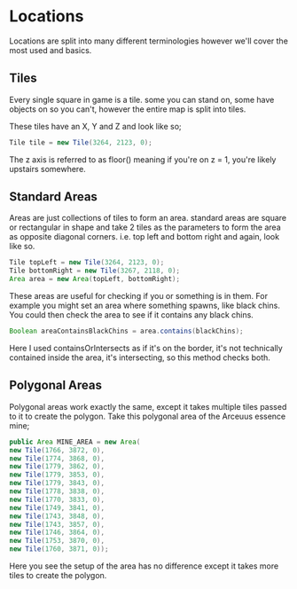 # Locations

Locations are split into many different terminologies however we'll cover the most used and basics.

## Tiles

Every single square in game is a tile. some you can stand on, some have objects on so you can't, however the entire map is split into tiles.

These tiles have an X, Y and Z and look like so;

```java
Tile tile = new Tile(3264, 2123, 0);
```
The z axis is referred to as floor() meaning if you're on z = 1, you're likely upstairs somewhere.

## Standard Areas

Areas are just collections of tiles to form an area. standard areas are square or rectangular in shape and take 2 tiles as the parameters to form the area as opposite diagonal corners.
i.e. top left and bottom right and again, look like so.

```java
Tile topLeft = new Tile(3264, 2123, 0);
Tile bottomRight = new Tile(3267, 2118, 0);
Area area = new Area(topLeft, bottomRight);
```

These areas are useful for checking if you or something is in them. For example you might set an area where something spawns, like black chins. You could then check the area to see if it contains any black chins.

```java
Boolean areaContainsBlackChins = area.contains(blackChins);
```

Here I used containsOrIntersects as if it's on the border, it's not technically contained inside the area, it's intersecting, so this method checks both.

## Polygonal Areas

Polygonal areas work exactly the same, except it takes multiple tiles passed to it to create the polygon.
Take this polygonal area of the Arceuus essence mine;

```java
public Area MINE_AREA = new Area(
new Tile(1766, 3872, 0),
new Tile(1774, 3868, 0),
new Tile(1779, 3862, 0),
new Tile(1779, 3853, 0),
new Tile(1779, 3843, 0),
new Tile(1778, 3838, 0),
new Tile(1770, 3833, 0),
new Tile(1749, 3841, 0),
new Tile(1743, 3848, 0),
new Tile(1743, 3857, 0),
new Tile(1746, 3864, 0),
new Tile(1753, 3870, 0),
new Tile(1760, 3871, 0));
```
Here you see the setup of the area has no difference except it takes more tiles to create the polygon.